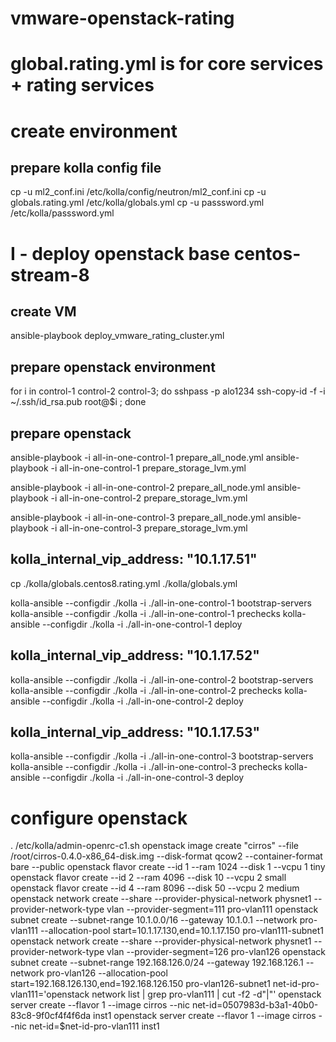 # vmware-openstack-rating

# global.rating.yml is for core services + rating services 

# create environment

## prepare kolla config file 
cp -u ml2_conf.ini /etc/kolla/config/neutron/ml2_conf.ini 
cp -u globals.rating.yml /etc/kolla/globals.yml
cp -u passsword.yml /etc/kolla/passsword.yml

# I - deploy openstack base centos-stream-8
## create VM 
ansible-playbook deploy_vmware_rating_cluster.yml 
## prepare openstack environment
for i in control-1 control-2 control-3;
do 
  sshpass -p alo1234 ssh-copy-id -f -i ~/.ssh/id_rsa.pub root@$i ; 
done
## prepare openstack
ansible-playbook -i all-in-one-control-1 prepare_all_node.yml
ansible-playbook -i all-in-one-control-1 prepare_storage_lvm.yml

ansible-playbook -i all-in-one-control-2 prepare_all_node.yml
ansible-playbook -i all-in-one-control-2 prepare_storage_lvm.yml

ansible-playbook -i all-in-one-control-3 prepare_all_node.yml
ansible-playbook -i all-in-one-control-3 prepare_storage_lvm.yml


## kolla_internal_vip_address: "10.1.17.51"
cp ./kolla/globals.centos8.rating.yml ./kolla/globals.yml

kolla-ansible --configdir ./kolla -i ./all-in-one-control-1 bootstrap-servers
kolla-ansible --configdir ./kolla -i ./all-in-one-control-1 prechecks
kolla-ansible --configdir ./kolla -i ./all-in-one-control-1 deploy

## kolla_internal_vip_address: "10.1.17.52"
kolla-ansible --configdir ./kolla -i ./all-in-one-control-2 bootstrap-servers
kolla-ansible --configdir ./kolla -i ./all-in-one-control-2 prechecks
kolla-ansible --configdir ./kolla -i ./all-in-one-control-2 deploy
## kolla_internal_vip_address: "10.1.17.53"
kolla-ansible --configdir ./kolla -i ./all-in-one-control-3 bootstrap-servers
kolla-ansible --configdir ./kolla -i ./all-in-one-control-3 prechecks
kolla-ansible --configdir ./kolla -i ./all-in-one-control-3 deploy

# configure openstack
. /etc/kolla/admin-openrc-c1.sh
openstack image create "cirros" --file /root/cirros-0.4.0-x86_64-disk.img --disk-format qcow2 --container-format bare --public
openstack flavor create --id 1 --ram 1024 --disk 1  --vcpu 1 tiny
openstack flavor create --id 2 --ram 4096 --disk 10 --vcpu 2 small
openstack flavor create --id 4 --ram 8096 --disk 50 --vcpu 2 medium
openstack network create --share --provider-physical-network physnet1 --provider-network-type vlan --provider-segment=111 pro-vlan111
openstack subnet create --subnet-range 10.1.0.0/16 --gateway 10.1.0.1 --network pro-vlan111 --allocation-pool start=10.1.17.130,end=10.1.17.150 pro-vlan111-subnet1
openstack network create --share --provider-physical-network physnet1 --provider-network-type vlan --provider-segment=126 pro-vlan126
openstack subnet create --subnet-range 192.168.126.0/24 --gateway 192.168.126.1 --network pro-vlan126 --allocation-pool start=192.168.126.130,end=192.168.126.150 pro-vlan126-subnet1
net-id-pro-vlan111='openstack network list | grep pro-vlan111 | cut -f2 -d"|"'
openstack server create --flavor 1 --image cirros --nic net-id=0507983d-b3a1-40b0-83c8-9f0cf4f4f6da inst1
openstack server create --flavor 1 --image cirros --nic net-id=$net-id-pro-vlan111 inst1



